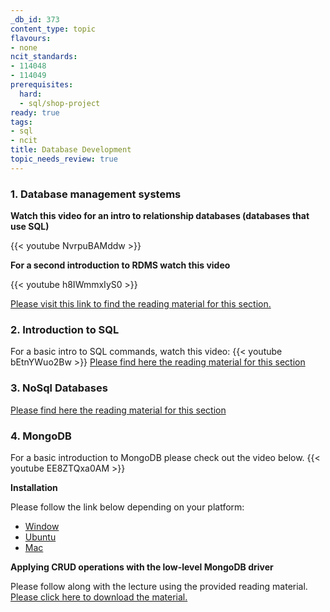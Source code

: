 ```yaml
---
_db_id: 373
content_type: topic
flavours:
- none
ncit_standards:
- 114048
- 114049
prerequisites:
  hard:
  - sql/shop-project
ready: true
tags:
- sql
- ncit
title: Database Development
topic_needs_review: true
---
```


### 1. Database management systems

**Watch this video for an intro to relationship databases (databases that use SQL)**

{{< youtube NvrpuBAMddw >}}

**For a second introduction to RDMS watch this video**

{{< youtube h8IWmmxIyS0 >}}

[Please visit this link to find the reading material for this section.](https://docs.google.com/presentation/d/1dMScjMotTkmfCypnV4eFmb5OQTIQaWXe3CL-Tr1ZHuc/edit?usp=sharing)
### 2. Introduction to SQL
For a basic intro to SQL commands, watch this video:
{{< youtube bEtnYWuo2Bw >}} 
[Please find here the reading material for this section](https://umuzi.gnomio.com/pluginfile.php/5047/mod_book/chapter/3565/Introduction%20to%20SQL.pdf)

### 3. NoSql Databases
[Please find here the reading material for this section](https://umuzi.gnomio.com/pluginfile.php/5047/mod_book/chapter/3566/NoSql%20presentation.pdf)

### 4. MongoDB
For a basic introduction to MongoDB please check out the video below.
{{< youtube EE8ZTQxa0AM >}}

**Installation**

Please follow the link below depending on your platform:

 - [Window](https://docs.mongodb.com/manual/tutorial/install-mongodb-on-windows/)
 - [Ubuntu](https://docs.mongodb.com/manual/tutorial/install-mongodb-on-ubuntu/)
 - [Mac](https://docs.mongodb.com/manual/tutorial/install-mongodb-on-os-x/)

**Applying CRUD operations with the low-level MongoDB driver**

Please follow along with the lecture using the provided reading material. [Please click here to download the material.](https://umuzi.gnomio.com/pluginfile.php/5047/mod_book/chapter/3567/Node%20Craftsman.pdf)